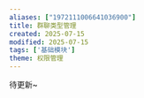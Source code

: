 ```yaml
---
aliases: ["1972111006641036900"]
title: 群聊类型管理
created: 2025-07-15
modified: 2025-07-15
tags: ['基础模块']
theme: 权限管理
---
```


待更新~